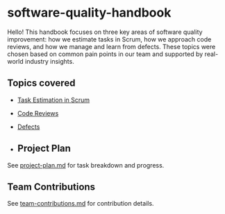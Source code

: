 # software-quality-handbook

Hello! This handbook focuses on three key areas of software quality improvement: how we estimate tasks in Scrum, how we approach code reviews, and how we manage and learn from defects. These topics were chosen based on common pain points in our team and supported by real-world industry insights.

## Topics covered

- [Task Estimation in Scrum](task-estimation.md)
- [Code Reviews](code-reviews.md)
- [Defects](defects.md)

- ## Project Plan

See [project-plan.md](project-plan.md) for task breakdown and progress.

## Team Contributions

See [team-contributions.md](team-contributions.md) for contribution details.
